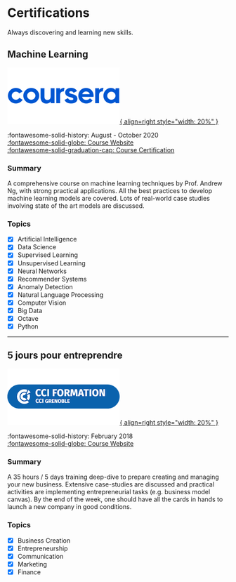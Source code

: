 # Certifications

Always discovering and learning new skills.

## Machine Learning

[![Coursera Logo](../static/company/coursera.png){ align=right style="width: 20%" }][coursera-ml-website]

:fontawesome-solid-history: August - October 2020 <br>
[:fontawesome-solid-globe: Course Website][coursera-ml-website] <br>
[:fontawesome-solid-graduation-cap: Course Certification][coursera-ml-certificate]

### Summary

A comprehensive course on machine learning techniques by Prof. Andrew Ng,
with strong practical applications. All the best practices to develop machine
learning models are covered. Lots of real-world case studies involving state
of the art models are discussed.

### Topics

- [x] Artificial Intelligence
- [x] Data Science
- [x] Supervised Learning
- [x] Unsupervised Learning
- [x] Neural Networks
- [x] Recommender Systems
- [x] Anomaly Detection
- [x] Natural Language Processing
- [x] Computer Vision
- [x] Big Data
- [x] Octave
- [x] Python

[coursera-ml-website]: https://www.coursera.org/learn/machine-learning "Machine Learning on Coursera"
[coursera-ml-certificate]: https://www.coursera.org/verify/WWWWN9L8982E "Coursera Certification"

---

## 5 jours pour entreprendre

[![CCI Formation Grenoble Logo](../static/company/cci-formation-grenoble.png){ align=right style="width: 20%" }][cci-entreprendre-website]

:fontawesome-solid-history: February 2018 <br>
[:fontawesome-solid-globe: Course Website][cci-entreprendre-website]

### Summary

A 35 hours / 5 days training deep-dive to prepare creating and managing your
new business. Extensive case-studies are discussed and practical activities
are implementing entrepreneurial tasks (e.g. business model canvas). By the
end of the week, one should have all the cards in hands to launch a new company
in good conditions.

### Topics

- [x] Business Creation
- [x] Entrepreneurship
- [x] Communication
- [x] Marketing
- [x] Finance

[cci-entreprendre-website]: https://www.cciformation-grenoble.fr/formation/5-jours-pour-entreprendre "CCI Formation Grenoble - 5 jours pour entreprendre"
